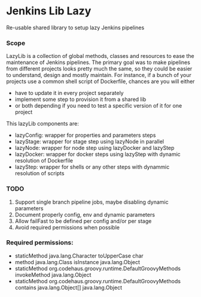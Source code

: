 # Jenkins Lib Lazy
Re-usable shared library to setup lazy Jenkins pipelines

### Scope
LazyLib is a collection of global methods, classes and resources to ease the maintenance of Jenkins pipelines.
The primary goal was to make pipelines from different projects looks pretty much the same,
so they could be easier to understand, design and mostly maintain.
For instance, if a bunch of your projects use a common shell script of Dockerfile, chances are you will either
- have to update it in every project separately
- implement some step to provision it from a shared lib
- or both depending if you need to test a specific version of it for one project   

This lazyLib components are:
- lazyConfig: wrapper for properties and parameters steps
- lazyStage: wrapper for stage step using lazyNode in parallel
- lazyNode: wrapper for node step using lazyDocker and lazyStep
- lazyDocker: wrapper for docker steps using lazyStep with dynamic resolution of Dockerfile
- lazyStep: wrapper for shells or any other steps with dynammic resolution of scripts


### TODO
1. Support single branch pipeline jobs, maybe disabling dynamic parameters
1. Document properly config, env and dynamic parameters
1. Allow failFast to be defined per config and/or per stage
1. Avoid required permissions when possible


### Required permissions:
- staticMethod java.lang.Character toUpperCase char
- method java.lang.Class isInstance java.lang.Object
- staticMethod org.codehaus.groovy.runtime.DefaultGroovyMethods invokeMethod java.lang.Object
- staticMethod org.codehaus.groovy.runtime.DefaultGroovyMethods contains java.lang.Object[] java.lang.Object
